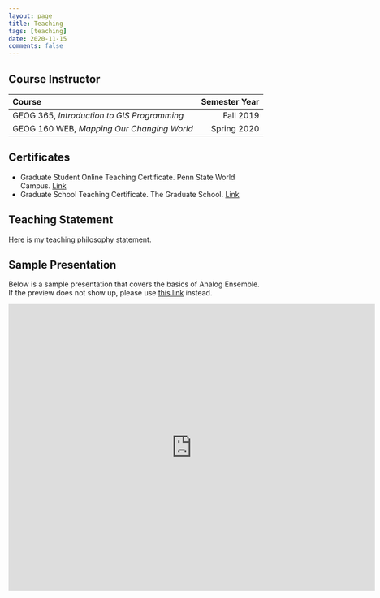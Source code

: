 ```yaml
---
layout: page
title: Teaching
tags: [teaching]
date: 2020-11-15
comments: false
---
```


## Course Instructor

| Course                                      | Semester Year |
| :-------------------------------------------| -------------:|
| GEOG 365, *Introduction to GIS Programming* |     Fall 2019 |
| GEOG 160 WEB, *Mapping Our Changing World*  |   Spring 2020 |

## Certificates

- Graduate Student Online Teaching Certificate. Penn State World Campus. [Link](https://weiming-hu.github.io/assets/pdf/Hu-online-teaching.pdf)
- Graduate School Teaching Certificate. The Graduate School. [Link](https://weiming-hu.github.io/assets/pdf/Hu-teaching.pdf)

## Teaching Statement

[Here](https://weiming-hu.github.io/assets/pdf/Hu-teaching-statement.pdf) is my teaching philosophy statement.

## Sample Presentation

Below is a sample presentation that covers the basics of Analog Ensemble. If the preview does not show up, please use [this link](https://onedrive.live.com/embed?cid=BCFC2A6DB1591BCA&amp;resid=BCFC2A6DB1591BCA%212462&amp;authkey=ANXyn1JTJwYNglU&amp;em=2&amp;wdAr=1.3333333333333333&amp;wdEaa=1) instead.

<iframe src="https://onedrive.live.com/embed?cid=BCFC2A6DB1591BCA&amp;resid=BCFC2A6DB1591BCA%212462&amp;authkey=ANXyn1JTJwYNglU&amp;em=2&amp;wdAr=1.3333333333333333&amp;wdEaa=1" width="722px" height="565px" frameborder="0">This is an embedded <a target="_blank" href="https://office.com">Microsoft Office</a> presentation, powered by <a target="_blank" href="https://office.com/webapps">Office</a>.</iframe>


